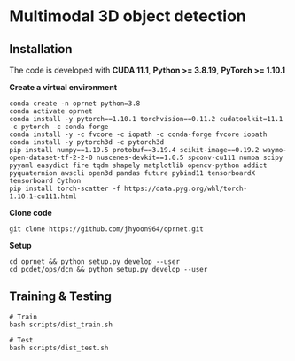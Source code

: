 # Multimodal 3D object detection

## Installation
The code is developed with **CUDA 11.1**, **Python >= 3.8.19**, **PyTorch >= 1.10.1**

**Create a virtual environment**
```
conda create -n oprnet python=3.8
conda activate oprnet
conda install -y pytorch==1.10.1 torchvision==0.11.2 cudatoolkit=11.1 -c pytorch -c conda-forge
conda install -y -c fvcore -c iopath -c conda-forge fvcore iopath
conda install -y pytorch3d -c pytorch3d
pip install numpy==1.19.5 protobuf==3.19.4 scikit-image==0.19.2 waymo-open-dataset-tf-2-2-0 nuscenes-devkit==1.0.5 spconv-cu111 numba scipy pyyaml easydict fire tqdm shapely matplotlib opencv-python addict pyquaternion awscli open3d pandas future pybind11 tensorboardX tensorboard Cython
pip install torch-scatter -f https://data.pyg.org/whl/torch-1.10.1+cu111.html

```
**Clone code**
```
git clone https://github.com/jhyoon964/oprnet.git
```

**Setup**
```
cd oprnet && python setup.py develop --user
cd pcdet/ops/dcn && python setup.py develop --user
```


## Training & Testing
```
# Train
bash scripts/dist_train.sh

# Test
bash scripts/dist_test.sh
